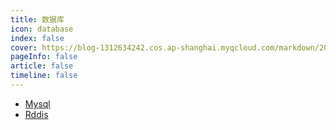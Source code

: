 ```yaml
---
title: 数据库
icon: database 
index: false
cover: https://blog-1312634242.cos.ap-shanghai.myqcloud.com/markdown/202305122sdf05406.jpg
pageInfo: false
article: false
timeline: false
---
```

- <HopeIcon icon="mysql"/> [Mysql](1mysql)
- <HopeIcon icon="redis"/> [Rddis](2redis)
